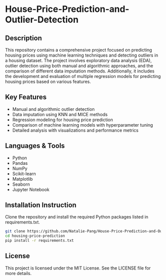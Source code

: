 # House-Price-Prediction-and-Outlier-Detection

## Description
This repository contains a comprehensive project focused on predicting housing prices using machine learning techniques and detecting outliers in a housing dataset. The project involves exploratory data analysis (EDA), outlier detection using both manual and algorithmic approaches, and the comparison of different data imputation methods. Additionally, it includes the development and evaluation of multiple regression models for predicting housing prices based on various features.

## Key Features
- Manual and algorithmic outlier detection
- Data imputation using KNN and MICE methods
- Regression modeling for housing price prediction
- Comparison of machine learning models with hyperparameter tuning
- Detailed analysis with visualizations and performance metrics

## Languages & Tools 
- Python
- Pandas
- NumPy
- Scikit-learn
- Matplotlib
- Seaborn
- Jupyter Notebook

## Installation Instruction
Clone the repository and install the required Python packages listed in requirements.txt.
```bash
git clone https://github.com/Natalie-Pang/House-Price-Prediction-and-Outlier-Detection.git
cd housing-price-prediction
pip install -r requirements.txt
```

## License 
This project is licensed under the MIT License. See the LICENSE file for more details.

